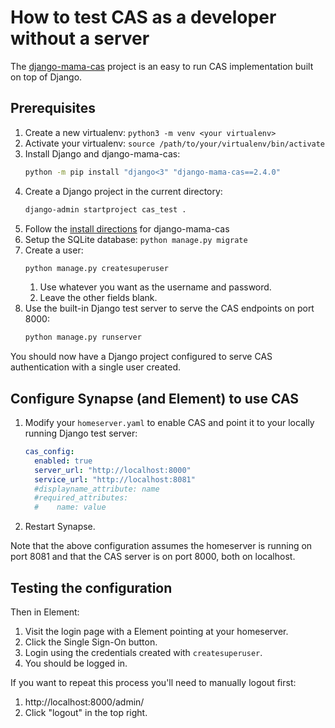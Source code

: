# How to test CAS as a developer without a server

The [django-mama-cas](https://github.com/jbittel/django-mama-cas) project is an
easy to run CAS implementation built on top of Django.

## Prerequisites

1. Create a new virtualenv: `python3 -m venv <your virtualenv>`
2. Activate your virtualenv: `source /path/to/your/virtualenv/bin/activate`
3. Install Django and django-mama-cas:
   ```sh
   python -m pip install "django<3" "django-mama-cas==2.4.0"
   ```
4. Create a Django project in the current directory:
   ```sh
   django-admin startproject cas_test .
   ```
5. Follow the [install directions](https://django-mama-cas.readthedocs.io/en/latest/installation.html#configuring) for django-mama-cas
6. Setup the SQLite database: `python manage.py migrate`
7. Create a user:
   ```sh
   python manage.py createsuperuser
   ```
   1. Use whatever you want as the username and password.
   2. Leave the other fields blank.
8. Use the built-in Django test server to serve the CAS endpoints on port 8000:
   ```sh
   python manage.py runserver
   ```

You should now have a Django project configured to serve CAS authentication with
a single user created.

## Configure Synapse (and Element) to use CAS

1. Modify your `homeserver.yaml` to enable CAS and point it to your locally
   running Django test server:
   ```yaml
   cas_config:
     enabled: true
     server_url: "http://localhost:8000"
     service_url: "http://localhost:8081"
     #displayname_attribute: name
     #required_attributes:
     #    name: value
   ```
2. Restart Synapse.

Note that the above configuration assumes the homeserver is running on port 8081
and that the CAS server is on port 8000, both on localhost.

## Testing the configuration

Then in Element:

1. Visit the login page with a Element pointing at your homeserver.
2. Click the Single Sign-On button.
3. Login using the credentials created with `createsuperuser`.
4. You should be logged in.

If you want to repeat this process you'll need to manually logout first:

1. http://localhost:8000/admin/
2. Click "logout" in the top right.
